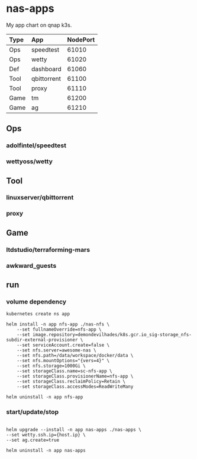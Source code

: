 # nas-apps

My app chart on qnap k3s.

| Type  | App  | NodePort  |
|:--------|:------|:----------|
| Ops    | speedtest    | 61010    |
| Ops    | wetty    | 61020    |
| Def    | dashboard    | 61060    |
| Tool    | qbittorrent    | 61100    |
| Tool    | proxy    | 61110    |
| Game    | tm    | 61200    |
| Game    | ag    | 61210    |

## Ops

### adolfintel/speedtest


### wettyoss/wetty


## Tool

### linuxserver/qbittorrent


### proxy


## Game

### ltdstudio/terraforming-mars


### awkward_guests


## run

### volume dependency
```
kubernetes create ns app

helm install -n app nfs-app ./nas-nfs \
    --set fullnameOverride=nfs-app \
    --set image.repository=demondevilhades/k8s.gcr.io_sig-storage_nfs-subdir-external-provisioner \
    --set serviceAccount.create=false \
    --set nfs.server=awesome-nas \
    --set nfs.path=/data/workspace/docker/data \
    --set nfs.mountOptions="{vers=4}" \
    --set nfs.storage=1000Gi \
    --set storageClass.name=sc-nfs-app \
    --set storageClass.provisionerName=nfs-app \
    --set storageClass.reclaimPolicy=Retain \
    --set storageClass.accessModes=ReadWriteMany

helm uninstall -n app nfs-app
```

### start/update/stop
```

helm upgrade --install -n app nas-apps ./nas-apps \
--set wetty.ssh.ip={host.ip} \
--set ag.create=true

helm uninstall -n app nas-apps
```
